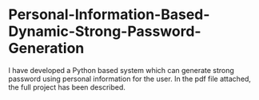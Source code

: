 # Personal-Information-Based-Dynamic-Strong-Password-Generation
I have developed a Python based system which can generate strong password using personal information for the user.
In the pdf file attached, the full project has been described.
